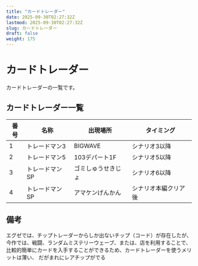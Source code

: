 ```yaml
---
title: "カードトレーダー"
date: 2025-09-30T02:27:32Z
lastmod: 2025-09-30T02:27:32Z
slug: カードトレーダー
draft: false
weight: 175
---
```


# カードトレーダー

カードトレーダーの一覧です。

## カードトレーダー一覧

|番号|名称|出現場所|タイミング|
|---|---|---|---|
|1|トレードマン3|BIGWAVE|シナリオ3以降|
|2|トレードマン5|103デパート1F|シナリオ5以降|
|3|トレードマンSP|ゴミしゅうせきじょ|シナリオ6以降|
|4|トレードマンSP|アマケンげんかん|シナリオ本編クリア後|

## 備考
エグゼでは、チップトレーダーからしか出ないチップ（コード）が存在したが、<br />
今作では、戦闘、ランダムミステリーウェーブ、または、店を利用することで、<br />
比較的簡単にカードを入手することができるため、カードトレーダーを使うメリットは薄い、
だがまれにレアチップがでる
